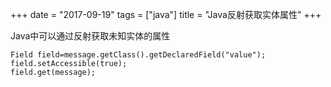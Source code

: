+++
date = "2017-09-19"
tags = ["java"]
title = "Java反射获取实体属性"
+++

Java中可以通过反射获取未知实体的属性

```
Field field=message.getClass().getDeclaredField("value");
field.setAccessible(true);
field.get(message);
``` 